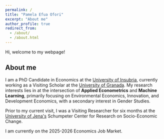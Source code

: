 ```yaml
---
permalink: /
title: "Pamela Efua Ofori"
excerpt: "About me"
author_profile: true
redirect_from: 
  - /about/
  - /about.html
---
```


Hi, welcome to my webpage!

## About me

I am a PhD Candidate in Economics at the [University of Insubria](https://www.phd.eco.uninsubria.it/methods-and-models-for-economic-decisions/phd-students/), currently working as a Visiting Scholar at the [University of Granada](https://www.ugr.es/en). My research interests lies in at the intersection of **Applied Econometrics** and **Machine Learning**, primarily focusing on Environmental Economics, Innovation, and Development Economics, with a secondary interest in Gender Studies.

Prior to my current visit, I was a Visiting Researcher for six months at the [University of Jena's](https://www.jsec.uni-jena.de/en) Schumpeter Center for Research on Socio-Economic Change.

I am currently on the 2025-2026 Economics Job Market.
